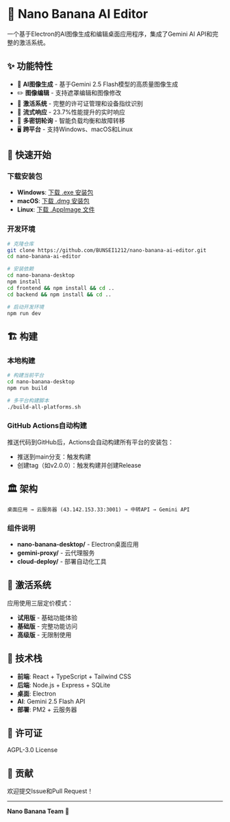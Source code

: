 # 🍌 Nano Banana AI Editor

一个基于Electron的AI图像生成和编辑桌面应用程序，集成了Gemini AI API和完整的激活系统。

## ✨ 功能特性

- 🎨 **AI图像生成** - 基于Gemini 2.5 Flash模型的高质量图像生成
- ✏️ **图像编辑** - 支持遮罩编辑和图像修改
- 🔐 **激活系统** - 完整的许可证管理和设备指纹识别
- 🌊 **流式响应** - 23.7%性能提升的实时响应
- 🔄 **多密钥轮询** - 智能负载均衡和故障转移
- 🖥️ **跨平台** - 支持Windows、macOS和Linux

## 🚀 快速开始

### 下载安装包

- **Windows**: [下载 .exe 安装包](https://github.com/BUNSEI1212/nano-banana-ai-editor/releases)
- **macOS**: [下载 .dmg 安装包](https://github.com/BUNSEI1212/nano-banana-ai-editor/releases)
- **Linux**: [下载 .AppImage 文件](https://github.com/BUNSEI1212/nano-banana-ai-editor/releases)

### 开发环境

```bash
# 克隆仓库
git clone https://github.com/BUNSEI1212/nano-banana-ai-editor.git
cd nano-banana-ai-editor

# 安装依赖
cd nano-banana-desktop
npm install
cd frontend && npm install && cd ..
cd backend && npm install && cd ..

# 启动开发环境
npm run dev
```

## 🏗️ 构建

### 本地构建

```bash
# 构建当前平台
cd nano-banana-desktop
npm run build

# 多平台构建脚本
./build-all-platforms.sh
```

### GitHub Actions自动构建

推送代码到GitHub后，Actions会自动构建所有平台的安装包：

- 推送到main分支：触发构建
- 创建tag（如v2.0.0）：触发构建并创建Release

## 🏛️ 架构

```
桌面应用 → 云服务器 (43.142.153.33:3001) → 中转API → Gemini API
```

### 组件说明

- **nano-banana-desktop/** - Electron桌面应用
- **gemini-proxy/** - 云代理服务
- **cloud-deploy/** - 部署自动化工具

## 📱 激活系统

应用使用三层定价模式：
- **试用版** - 基础功能体验
- **基础版** - 完整功能访问
- **高级版** - 无限制使用

## 🔧 技术栈

- **前端**: React + TypeScript + Tailwind CSS
- **后端**: Node.js + Express + SQLite
- **桌面**: Electron
- **AI**: Gemini 2.5 Flash API
- **部署**: PM2 + 云服务器

## 📄 许可证

AGPL-3.0 License

## 🤝 贡献

欢迎提交Issue和Pull Request！

---

**Nano Banana Team** 🍌